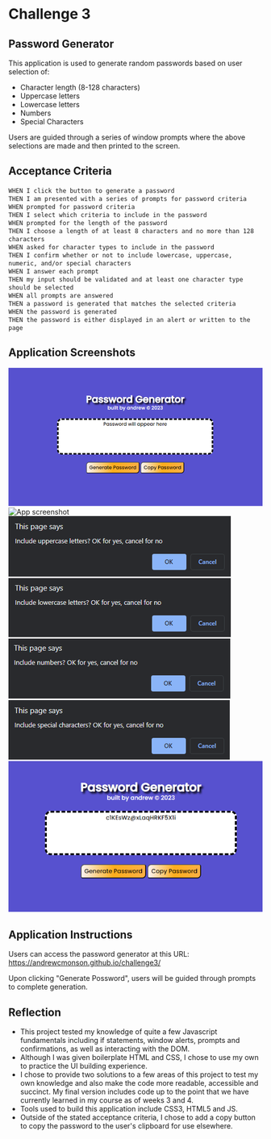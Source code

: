 # Challenge 3

## Password Generator
This application is used to generate random passwords based on user selection of:

- Character length (8-128 characters)
- Uppercase letters
- Lowercase letters
- Numbers
- Special Characters

Users are guided through a series of window prompts where the above selections are made and then printed to the screen.

## Acceptance Criteria
```GIVEN I need a new, secure password
WHEN I click the button to generate a password
THEN I am presented with a series of prompts for password criteria
WHEN prompted for password criteria
THEN I select which criteria to include in the password
WHEN prompted for the length of the password
THEN I choose a length of at least 8 characters and no more than 128 characters
WHEN asked for character types to include in the password
THEN I confirm whether or not to include lowercase, uppercase, numeric, and/or special characters
WHEN I answer each prompt
THEN my input should be validated and at least one character type should be selected
WHEN all prompts are answered
THEN a password is generated that matches the selected criteria
WHEN the password is generated
THEN the password is either displayed in an alert or written to the page
```
## Application Screenshots
![App screenshot](assets/css/resources/PW-Generator-SS.png)
![App screenshot](assets/css/resources/PW-length-ss.pngength-ss.png)
![App screenshot](assets/css/resources/PWG-Uppercase-SS.png)
![App screenshot](assets/css/resources/PWG-Lowercase-SS.png)
![App screenshot](assets/css/resources/PWG-Numbers-SS.png)
![App screenshot](assets/css/resources/PWG-SpecChars-SS.png)
![App screenshot](assets/css/resources/PWG-Final-SS.png)

## Application Instructions
Users can access the password generator at this URL: https://andrewcmonson.github.io/challenge3/

Upon clicking "Generate Possword", users will be guided through prompts to complete generation.

## Reflection
- This project tested my knowledge of quite a few Javascript fundamentals including if statements, window alerts, prompts and confirmations, as well as interacting with the DOM.
- Although I was given boilerplate HTML and CSS, I chose to use my own to practice the UI building experience.
- I chose to provide two solutions to a few areas of this project to test my own knowledge and also make the code more readable, accessible and succinct. My final version includes code up to the point that we have currently learned in my course as of weeks 3 and 4.
- Tools used to build this application include CSS3, HTML5 and JS.
- Outside of the stated acceptance criteria, I chose to add a copy button to copy the password to the user's clipboard for use elsewhere.